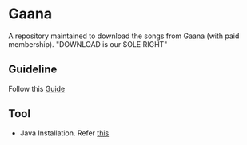 # Gaana
A repository maintained to download the songs from Gaana (with paid membership). "DOWNLOAD is our SOLE RIGHT"

## Guideline
Follow this [Guide](https://github.com/abhi3700/Gaana/blob/master/Gaana_songs_download%20README.md)

## Tool
* Java Installation. Refer [this](https://www.java.com/en/download/manual.jsp)
